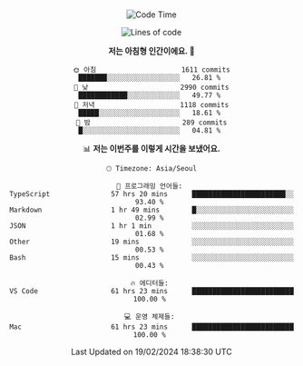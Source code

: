 <div align="center">

<br />

 <!--START_SECTION:waka-->
![Code Time](http://img.shields.io/badge/Code%20Time-2%2C114%20hrs%205%20mins-blue)

![Lines of code](https://img.shields.io/badge/%EC%A0%80%EB%8A%94%20%EC%97%AC%ED%83%9C%EA%B9%8C%EC%A7%80%20-3.5%20million%20%EC%A4%84%EC%9D%98%20%EC%BD%94%EB%93%9C%EB%A5%BC%20%EC%9E%91%EC%84%B1%ED%96%88%EC%96%B4%EC%9A%94.-blue)

**저는 아침형 인간이에요. 🐤** 

```text
🌞 아침                     1611 commits        ███████░░░░░░░░░░░░░░░░░░   26.81 % 
🌆 낮　                     2990 commits        ████████████░░░░░░░░░░░░░   49.77 % 
🌃 저녁                     1118 commits        █████░░░░░░░░░░░░░░░░░░░░   18.61 % 
🌙 밤　                     289 commits         █░░░░░░░░░░░░░░░░░░░░░░░░   04.81 % 
```


📊 **저는 이번주를 이렇게 시간을 보냈어요.** 

```text
🕑︎ Timezone: Asia/Seoul

💬 프로그래밍 언어들: 
TypeScript               57 hrs 20 mins      ███████████████████████░░   93.40 % 
Markdown                 1 hr 49 mins        █░░░░░░░░░░░░░░░░░░░░░░░░   02.99 % 
JSON                     1 hr 1 min          ░░░░░░░░░░░░░░░░░░░░░░░░░   01.68 % 
Other                    19 mins             ░░░░░░░░░░░░░░░░░░░░░░░░░   00.53 % 
Bash                     15 mins             ░░░░░░░░░░░░░░░░░░░░░░░░░   00.43 % 

🔥 에디터들: 
VS Code                  61 hrs 23 mins      █████████████████████████   100.00 % 

💻 운영 체제들: 
Mac                      61 hrs 23 mins      █████████████████████████   100.00 % 
```


 Last Updated on 19/02/2024 18:38:30 UTC
<!--END_SECTION:waka-->

</div>
